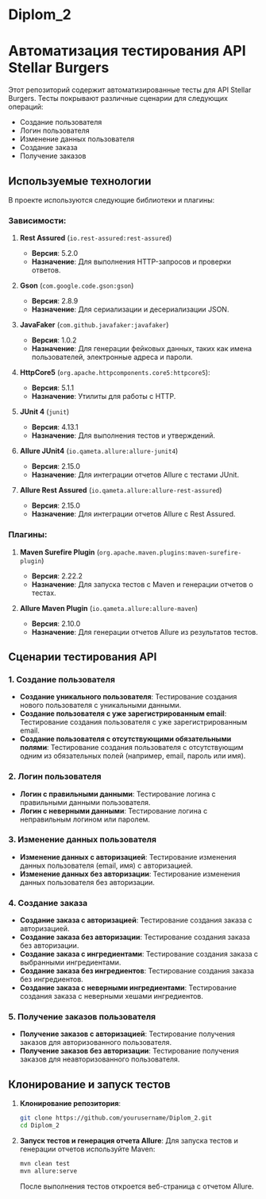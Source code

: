 # Diplom_2
# Автоматизация тестирования API Stellar Burgers

Этот репозиторий содержит автоматизированные тесты для API Stellar Burgers. Тесты покрывают различные сценарии для следующих операций:
- Создание пользователя
- Логин пользователя
- Изменение данных пользователя
- Создание заказа
- Получение заказов

## Используемые технологии

В проекте используются следующие библиотеки и плагины:

### Зависимости:
1. **Rest Assured** (`io.rest-assured:rest-assured`)
   - **Версия**: 5.2.0 
   - **Назначение**: Для выполнения HTTP-запросов и проверки ответов.

2. **Gson** (`com.google.code.gson:gson`) 
   - **Версия**: 2.8.9
   - **Назначение**: Для сериализации и десериализации JSON.

3. **JavaFaker** (`com.github.javafaker:javafaker`)
   - **Версия**: 1.0.2
   - **Назначение**: Для генерации фейковых данных, таких как имена пользователей, электронные адреса и пароли.

4. **HttpCore5** (`org.apache.httpcomponents.core5:httpcore5`): 
   - **Версия**: 5.1.1
   - **Назначение**: Утилиты для работы с HTTP.

5. **JUnit 4** (`junit`)
   - **Версия**: 4.13.1
   - **Назначение**: Для выполнения тестов и утверждений.

6. **Allure JUnit4** (`io.qameta.allure:allure-junit4`)
   - **Версия**: 2.15.0
   - **Назначение**: Для интеграции отчетов Allure с тестами JUnit.

7. **Allure Rest Assured** (`io.qameta.allure:allure-rest-assured`)
   - **Версия**: 2.15.0
   - **Назначение**: Для интеграции отчетов Allure с Rest Assured.

### Плагины:
1. **Maven Surefire Plugin** (`org.apache.maven.plugins:maven-surefire-plugin`)
   - **Версия**: 2.22.2
   - **Назначение**: Для запуска тестов с Maven и генерации отчетов о тестах.

2. **Allure Maven Plugin** (`io.qameta.allure:allure-maven`)
   - **Версия**: 2.10.0
   - **Назначение**: Для генерации отчетов Allure из результатов тестов.

## Сценарии тестирования API

### 1. Создание пользователя
- **Создание уникального пользователя**: Тестирование создания нового пользователя с уникальными данными.
- **Создание пользователя с уже зарегистрированным email**: Тестирование создания пользователя с уже зарегистрированным email.
- **Создание пользователя с отсутствующими обязательными полями**: Тестирование создания пользователя с отсутствующим одним из обязательных полей (например, email, пароль или имя).

### 2. Логин пользователя
- **Логин с правильными данными**: Тестирование логина с правильными данными пользователя.
- **Логин с неверными данными**: Тестирование логина с неправильным логином или паролем.

### 3. Изменение данных пользователя
- **Изменение данных с авторизацией**: Тестирование изменения данных пользователя (email, имя) с авторизацией.
- **Изменение данных без авторизации**: Тестирование изменения данных пользователя без авторизации.

### 4. Создание заказа
- **Создание заказа с авторизацией**: Тестирование создания заказа с авторизацией.
- **Создание заказа без авторизации**: Тестирование создания заказа без авторизации.
- **Создание заказа с ингредиентами**: Тестирование создания заказа с выбранными ингредиентами.
- **Создание заказа без ингредиентов**: Тестирование создания заказа без ингредиентов.
- **Создание заказа с неверными ингредиентами**: Тестирование создания заказа с неверными хешами ингредиентов.

### 5. Получение заказов пользователя
- **Получение заказов с авторизацией**: Тестирование получения заказов для авторизованного пользователя.
- **Получение заказов без авторизации**: Тестирование получения заказов для неавторизованного пользователя.

## Клонирование и запуск тестов

1. **Клонирование репозитория**:
    ```bash
    git clone https://github.com/yourusername/Diplom_2.git
    cd Diplom_2
    ```

2. **Запуск тестов и генерация отчета Allure**:
   Для запуска тестов и генерации отчетов используйте Maven:

    ```bash
    mvn clean test
    mvn allure:serve
    ```

   После выполнения тестов откроется веб-страница с отчетом Allure.